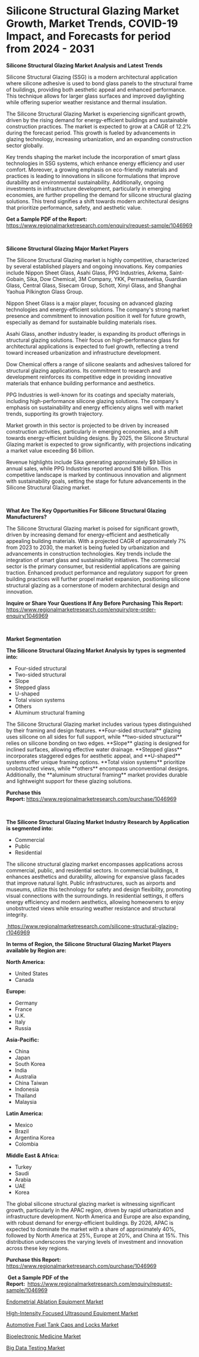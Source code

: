<p><h1>Silicone Structural Glazing Market Growth, Market Trends, COVID-19 Impact, and Forecasts for period from 2024 - 2031</h1></p><p><strong>Silicone Structural Glazing Market Analysis and Latest Trends</strong></p>
<p><p>Silicone Structural Glazing (SSG) is a modern architectural application where silicone adhesive is used to bond glass panels to the structural frame of buildings, providing both aesthetic appeal and enhanced performance. This technique allows for larger glass surfaces and improved daylighting while offering superior weather resistance and thermal insulation. </p><p>The Silicone Structural Glazing Market is experiencing significant growth, driven by the rising demand for energy-efficient buildings and sustainable construction practices. The market is expected to grow at a CAGR of 12.2% during the forecast period. This growth is fueled by advancements in glazing technology, increasing urbanization, and an expanding construction sector globally.</p><p>Key trends shaping the market include the incorporation of smart glass technologies in SSG systems, which enhance energy efficiency and user comfort. Moreover, a growing emphasis on eco-friendly materials and practices is leading to innovations in silicone formulations that improve durability and environmental sustainability. Additionally, ongoing investments in infrastructure development, particularly in emerging economies, are further propelling the demand for silicone structural glazing solutions. This trend signifies a shift towards modern architectural designs that prioritize performance, safety, and aesthetic value.</p></p>
<p><strong>Get a Sample PDF of the Report:&nbsp;</strong> <a href="https://www.regionalmarketresearch.com/enquiry/request-sample/1046969">https://www.regionalmarketresearch.com/enquiry/request-sample/1046969</a></p>
<p>&nbsp;</p>
<p><strong>Silicone Structural Glazing Major Market Players</strong></p>
<p><p>The Silicone Structural Glazing market is highly competitive, characterized by several established players and ongoing innovations. Key companies include Nippon Sheet Glass, Asahi Glass, PPG Industries, Arkema, Saint-Gobain, Sika, Dow Chemical, 3M Company, YKK, Permasteelisa, Guardian Glass, Central Glass, Sisecam Group, Schott, Xinyi Glass, and Shanghai Yaohua Pilkington Glass Group.</p><p>Nippon Sheet Glass is a major player, focusing on advanced glazing technologies and energy-efficient solutions. The company's strong market presence and commitment to innovation position it well for future growth, especially as demand for sustainable building materials rises.</p><p>Asahi Glass, another industry leader, is expanding its product offerings in structural glazing solutions. Their focus on high-performance glass for architectural applications is expected to fuel growth, reflecting a trend toward increased urbanization and infrastructure development.</p><p>Dow Chemical offers a range of silicone sealants and adhesives tailored for structural glazing applications. Its commitment to research and development reinforces its competitive edge in providing innovative materials that enhance building performance and aesthetics.</p><p>PPG Industries is well-known for its coatings and specialty materials, including high-performance silicone glazing solutions. The company's emphasis on sustainability and energy efficiency aligns well with market trends, supporting its growth trajectory.</p><p>Market growth in this sector is projected to be driven by increased construction activities, particularly in emerging economies, and a shift towards energy-efficient building designs. By 2025, the Silicone Structural Glazing market is expected to grow significantly, with projections indicating a market value exceeding $6 billion.</p><p>Revenue highlights include Sika generating approximately $9 billion in annual sales, while PPG Industries reported around $16 billion. This competitive landscape is marked by continuous innovation and alignment with sustainability goals, setting the stage for future advancements in the Silicone Structural Glazing market.</p></p>
<p>&nbsp;</p>
<p><strong>What Are The Key Opportunities For Silicone Structural Glazing Manufacturers?</strong></p>
<p><p>The Silicone Structural Glazing market is poised for significant growth, driven by increasing demand for energy-efficient and aesthetically appealing building materials. With a projected CAGR of approximately 7% from 2023 to 2030, the market is being fueled by urbanization and advancements in construction technologies. Key trends include the integration of smart glass and sustainability initiatives. The commercial sector is the primary consumer, but residential applications are gaining traction. Enhanced product performance and regulatory support for green building practices will further propel market expansion, positioning silicone structural glazing as a cornerstone of modern architectural design and innovation.</p></p>
<p><strong>Inquire or Share Your Questions If Any Before Purchasing This Report:</strong> <a href="https://www.regionalmarketresearch.com/enquiry/pre-order-enquiry/1046969">https://www.regionalmarketresearch.com/enquiry/pre-order-enquiry/1046969</a></p>
<p>&nbsp;</p>
<p><strong>Market Segmentation</strong></p>
<p><strong>The Silicone Structural Glazing Market Analysis by types is segmented into:</strong></p>
<p><ul><li>Four-sided structural</li><li>Two-sided structural</li><li>Slope</li><li>Stepped glass</li><li>U-shaped</li><li>Total vision systems</li><li>Others</li><li>Aluminum structural framing</li></ul></p>
<p><p>The Silicone Structural Glazing market includes various types distinguished by their framing and design features. **Four-sided structural** glazing uses silicone on all sides for full support, while **two-sided structural** relies on silicone bonding on two edges. **Slope** glazing is designed for inclined surfaces, allowing effective water drainage. **Stepped glass** incorporates staggered edges for aesthetic appeal, and **U-shaped** systems offer unique framing options. **Total vision systems** prioritize unobstructed views, while **others** encompass unconventional designs. Additionally, the **aluminum structural framing** market provides durable and lightweight support for these glazing solutions.</p></p>
<p><strong>Purchase this Report:&nbsp;</strong><a href="https://www.regionalmarketresearch.com/purchase/1046969">https://www.regionalmarketresearch.com/purchase/1046969</a></p>
<p>&nbsp;</p>
<p><strong>The Silicone Structural Glazing Market Industry Research by Application is segmented into:</strong></p>
<p><ul><li>Commercial</li><li>Public</li><li>Residential</li></ul></p>
<p><p>The silicone structural glazing market encompasses applications across commercial, public, and residential sectors. In commercial buildings, it enhances aesthetics and durability, allowing for expansive glass facades that improve natural light. Public infrastructures, such as airports and museums, utilize this technology for safety and design flexibility, promoting visual connections with the surroundings. In residential settings, it offers energy efficiency and modern aesthetics, allowing homeowners to enjoy unobstructed views while ensuring weather resistance and structural integrity.</p></p>
<p><a href="https://www.regionalmarketresearch.com/silicone-structural-glazing-r1046969">&nbsp;https://www.regionalmarketresearch.com/silicone-structural-glazing-r1046969</a></p>
<p><strong>In terms of Region, the Silicone Structural Glazing Market Players available by Region are:</strong></p>
<p>
    <p> <strong> North America: </strong>
        <ul>
            <li>United States</li>
            <li>Canada</li>
        </ul>
        </p> 
    <p> <strong> Europe: </strong>
        <ul>
            <li>Germany</li>
            <li>France</li>
            <li>U.K.</li>
            <li>Italy</li>
            <li>Russia</li>
        </ul>
        </p> 
    <p> <strong> Asia-Pacific: </strong>
        <ul>
            <li>China</li>
            <li>Japan</li>
            <li>South Korea</li>
            <li>India</li>
            <li>Australia</li>
            <li>China Taiwan</li>
            <li>Indonesia</li>
            <li>Thailand</li>
            <li>Malaysia</li>
        </ul>
        </p> 
    <p> <strong> Latin America: </strong>
        <ul>
            <li>Mexico</li>
            <li>Brazil</li>
            <li>Argentina Korea</li>
            <li>Colombia</li>
        </ul>
        </p> 
    <p> <strong> Middle East & Africa: </strong>
        <ul>
            <li>Turkey</li>
            <li>Saudi</li>
            <li>Arabia</li>
            <li>UAE</li>
            <li>Korea</li>
        </ul>
    </p>
    </p>
<p><p>The global silicone structural glazing market is witnessing significant growth, particularly in the APAC region, driven by rapid urbanization and infrastructure development. North America and Europe are also expanding, with robust demand for energy-efficient buildings. By 2026, APAC is expected to dominate the market with a share of approximately 40%, followed by North America at 25%, Europe at 20%, and China at 15%. This distribution underscores the varying levels of investment and innovation across these key regions.</p></p>
<p><strong>Purchase this Report: </strong><a href="https://www.regionalmarketresearch.com/purchase/1046969">https://www.regionalmarketresearch.com/purchase/1046969</a></p>
<p>&nbsp;<strong>Get a Sample PDF of the Report:&nbsp;&nbsp;</strong><a href="https://www.regionalmarketresearch.com/enquiry/request-sample/1046969">https://www.regionalmarketresearch.com/enquiry/request-sample/1046969</a></p>
<p><strong></strong></p>
<p><p><a href="https://medium.com/@caoimheohagan96/global-endometrial-ablation-equipment-market-trends-forecasts-and-market-strategic-analysis-5edcab2e771a">Endometrial Ablation Equipment Market</a></p><p><a href="https://medium.com/@caoimheohagan96/future-ready-strategic-insights-into-the-global-high-intensity-focused-ultrasound-equipment-market-265538daed6c">High-Intensity Focused Ultrasound Equipment Market</a></p><p><a href="https://issuu.com/reportprime-2/docs/automotive-fuel-tank-caps-and-locks_e6d854e108325f">Automotive Fuel Tank Caps and Locks Market</a></p><p><a href="https://www.linkedin.com/pulse/what-current-future-prospects-bioelectronic-medicine-market-vbscf">Bioelectronic Medicine Market</a></p><p><a href="https://www.linkedin.com/pulse/big-data-testing-market-revolution-2024-2031-trends-shaping-n0sbf">Big Data Testing Market</a></p></p>